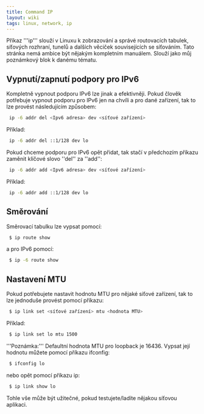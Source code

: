 ```yaml
---
title: Command IP
layout: wiki
tags: linux, network, ip
---
```


Příkaz '''ip''' slouží v Linuxu k zobrazování a správé routovacích tabulek, síťových rozhraní, tunelů a dalších věciček souvisejících se síťováním. Tato stránka nemá ambice být nějakým kompletním manuálem. Slouží jako můj poznámkový blok k danému tématu.

## Vypnutí/zapnutí podpory pro IPv6 ##

Kompletně vypnout podporu IPv6 lze jinak a efektivněji. Pokud člověk potřebuje vypnout podporu pro IPv6 jen na chvíli a pro dané zařízení, tak to lze provést následujícím způsobem:

```bash
 ip -6 addr del <Ipv6 adresa> dev <síťové zařízení>
```

Příklad:

```bash
 ip -6 addr del ::1/128 dev lo
```

Pokud chceme podporu pro IPv6 opět přidat, tak stačí v předchozím příkazu zaměnit klíčové slovo ''del'' za ''add'':

```bash
 ip -6 addr add <Ipv6 adresa> dev <síťové zařízení>
```

Příklad:

```bash
 ip -6 addr add ::1/128 dev lo
```

## Směrování ##

Směrovací tabulku lze vypsat pomocí:

```bash
 $ ip route show
```

a pro IPv6 pomocí:

```bash
 $ ip -6 route show
```

## Nastavení MTU ##

Pokud potřebujete nastavit hodnotu MTU pro nějaké síťové zařízení, tak to lze jednoduše provést pomocí příkazu:

```bash
 $ ip link set <síťové zařízení> mtu <hodnota MTU>
```

Příklad:

```bash
 $ ip link set lo mtu 1500
```

'''Poznámka:''' Defaultní hodnota MTU pro loopback je 16436. Vypsat její hodnotu můžete pomocí příkazu ifconfig:

```bash
 $ ifconfig lo
```

nebo opět pomocí příkazu ip:

```bash
 $ ip link show lo
```
Tohle vše může být užitečné, pokud testujete/ladíte nějakou síťovou aplikaci.
